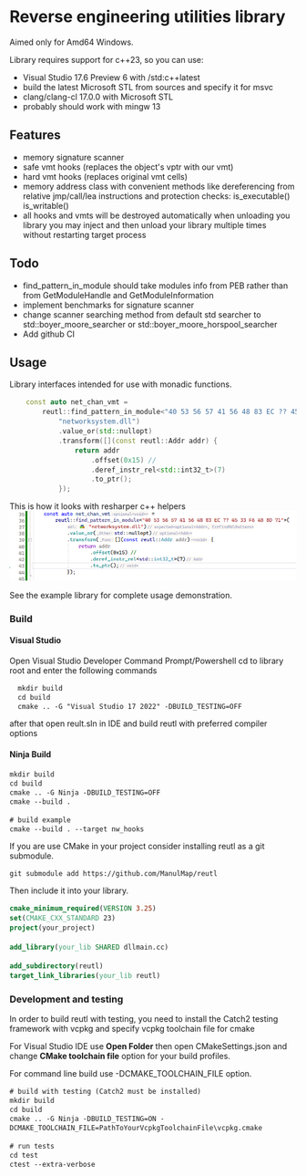 # Reverse engineering utilities library

Aimed only for Amd64 Windows.

Library requires support for c++23, so you can use:

* Visual Studio 17.6 Preview 6 with /std:c++latest
* build the latest Microsoft STL from sources and specify it for msvc
* clang/clang-cl 17.0.0 with Microsoft STL
* probably should work with mingw 13

## Features

* memory signature scanner
* safe vmt hooks (replaces the object's vptr with our vmt)
* hard vmt hooks (replaces original vmt cells)
* memory address class with convenient methods
  like dereferencing from relative jmp/call/lea instructions
  and protection checks: is_executable() is_writable()
* all hooks and vmts will be destroyed automatically
  when unloading you library you may inject and then
  unload your library multiple times without restarting target process

## Todo

* find_pattern_in_module should take modules info from PEB
  rather than from GetModuleHandle and GetModuleInformation
* implement benchmarks for signature scanner
* change scanner searching method from default std searcher to
  std::boyer_moore_searcher or std::boyer_moore_horspool_searcher
* Add github CI

## Usage

Library interfaces intended for use with monadic functions.

```c++
    const auto net_chan_vmt =
        reutl::find_pattern_in_module<"40 53 56 57 41 56 48 83 EC ?? 45 33 F6 48 8D 71">(
            "networksystem.dll")
            .value_or(std::nullopt)
            .transform([](const reutl::Addr addr) {
                return addr
                    .offset(0x15) //
                    .deref_instr_rel<std::int32_t>(7)
                    .to_ptr();
            });
```

This is how it looks with resharper c++ helpers
![resharper++.png](resharper++.png)

See the example library for complete usage demonstration.

### Build

#### Visual Studio

Open Visual Studio Developer Command Prompt/Powershell cd to library root
and enter the following commands

```shell
  mkdir build
  cd build
  cmake .. -G "Visual Studio 17 2022" -DBUILD_TESTING=OFF
```

after that open reult.sln in IDE and build reutl with preferred compiler options

#### Ninja Build

```shell
mkdir build
cd build
cmake .. -G Ninja -DBUILD_TESTING=OFF
cmake --build .

# build example
cmake --build . --target nw_hooks
```

If you are use CMake in your project consider installing reutl as a git submodule.

```shell
git submodule add https://github.com/ManulMap/reutl
```

Then include it into your library.

```cmake
cmake_minimum_required(VERSION 3.25)
set(CMAKE_CXX_STANDARD 23)
project(your_project)

add_library(your_lib SHARED dllmain.cc)

add_subdirectory(reutl)
target_link_libraries(your_lib reutl)
```

### Development and testing

In order to build reutl with testing, you need to install the Catch2
testing framework with vcpkg and specify vcpkg toolchain file for cmake

For Visual Studio IDE use **Open Folder** then open CMakeSettings.json
and change **CMake toolchain file** option for your build profiles.

For command line build use -DCMAKE_TOOLCHAIN_FILE option.

```shell
# build with testing (Catch2 must be installed)
mkdir build
cd build
cmake .. -G Ninja -DBUILD_TESTING=ON -DCMAKE_TOOLCHAIN_FILE=PathToYourVcpkgToolchainFile\vcpkg.cmake

# run tests
cd test
ctest --extra-verbose
```
